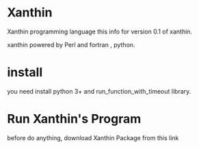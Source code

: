 # Xanthin
Xanthin programming language
this info for version 0.1 of xanthin.

xanthin powered by Perl and fortran , python.

<h1>install</h1>
you need install python 3+ and run_function_with_timeout library.
<h1>Run Xanthin's Program</h1>
before do anything, download Xanthin Package from this <a herf="#">link</a>
